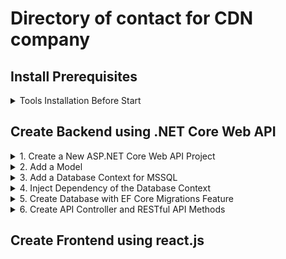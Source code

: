 # Directory of contact for CDN company

## Install Prerequisites
<details>
<summary>Tools Installation Before Start</summary>
  
### Installation of SQL server 2022 Developer
  
Available at: https://www.microsoft.com/en-us/sql-server/sql-server-downloads

### Installation of SQL Server Management Studio (SSMS)

(for environment)

Available at: https://learn.microsoft.com/en-us/sql/ssms/download-sql-server-management-studio-ssms?view=sql-server-ver16

### Installation of Visual Studio

(for setting up API)

Available at: https://visualstudio.microsoft.com/downloads/

Choose the 'Community' version

### Installation of Visual Studio Code

### Installation of Postman

(for testing API)

Available at: https://www.postman.com/downloads/

### Installation of Node.js

Available at: 

</details>

## Create Backend using .NET Core Web API

<details>
<summary>1. Create a New ASP.NET Core Web API Project</summary>

Project name: CDN-WebApplication1

-with .NET 6.0 Framework

</details>

<details>
<summary>2. Add a Model</summary>

To implement the data model class, under the *UserModel* folder,

- class name: *People.cs*
- The attributes for the model is added:
  - Id, Username, Email, PhoneNumber, Skillsets, Hobby
  - Note: The *Id* attribute is for the primary key in the database.

![image](https://github.com/BaoYiLeeby/assessment-CDN/assets/60701681/92ff96a4-752c-462b-95c5-2ea46b0e5711)

- Entity Framework Core (EF Core) is used here with the model to create the database.
  - The EF Core NuGet packages are installed. 

</details>

<details>
<summary>3. Add a Database Context for MSSQL</summary>

To coordinate the EF functionality for the data model, under the *UserModel* folder,

- class name: *PeopleContext.cs*

![image](https://github.com/BaoYiLeeby/assessment-CDN/assets/60701681/5c3044c8-027d-4cdb-b1af-e7a20b51d71a)

In EF terminology,
- For the database table, as represented by the entity set (*DbSet<User>* property)
- For the row in the table, as represented by the entity

To pass the name of the connection string, a method on *DbContextOptions* object is called.

For local development, the ASP.NET Core configuration system reads the connection string from the appsettings.json file.

To configure MSSQL connection string, in *appsettings.json* file, 

- Add the connection string
  - Here, the local SQL server in my machine is used.
 
![image](https://github.com/BaoYiLeeby/assessment-CDN/assets/60701681/e6d09cf0-5df8-4b8f-9e9e-02ed23f7220b)

</details>

<details>
<summary>4. Inject Dependency of the Database Context</summary>

To register the database context (*PeopleContext*)

In *Program.cs*,

![image](https://github.com/BaoYiLeeby/assessment-CDN/assets/60701681/78d3e250-37fd-4ea9-ba10-9ce2ba337ebb)

</details>

<details>
<summary>5. Create Database with EF Core Migrations Feature</summary>

To create the initial database schema based on the model in *PeopleContext* class,

- Run the *add-migration Initial* command
- The database is created, in the *{timestamp}_Initial.cs* file, under the *Migrations* folder

![image](https://github.com/BaoYiLeeby/assessment-CDN/assets/60701681/621f91d3-3778-434e-8094-d091aaa60c76)

To check the created database in SQL Server Object Explorer,

![VS-SUCCESS-Creating Database with Migrations_cropped](https://github.com/BaoYiLeeby/assessment-CDN/assets/60701681/517916ab-577d-4189-b495-a96e724f090d)

</details>

<details>
<summary>6. Create API Controller and RESTful API Methods</summary>

Based on the CRUD operations, 
- ## GET ()
  - Returns all users' contacts and users' contacts having the *Id* as input
![image](https://github.com/BaoYiLeeby/assessment-CDN/assets/60701681/52aee0c5-ea1a-4022-8671-8195adc01a37)

  - *[HttpGet]*: method responds to an HTTP GET request
  - To test the app, call the 2 endpoints from the browser:
    - https://localhost:{port}/api/people
    
    Successful response code: 200 (No unhandled exceptions)
    ![VS-SUCCESS-GET people_cropped](https://github.com/BaoYiLeeby/assessment-CDN/assets/60701681/c4dfae45-18b3-4269-b15d-9e889d04655b)

    - In the browser, 
    ![VS-SUCCESS-GET people-after click into curl_cropped](https://github.com/BaoYiLeeby/assessment-CDN/assets/60701681/e35f5818-7230-468a-97d6-0d9226d855ba)

    - https://localhost:{port}/api/people/{id}

- ## POST
  - Creates a user's contact record in the database
![image](https://github.com/BaoYiLeeby/assessment-CDN/assets/60701681/4a7a1b10-317b-47d4-9e88-a3ff9d7f5b1f)

  - *[HttpPost]*: method responds to an HTTP POST request
  - To test the app,

    Successful response code: 201 (Created)
    ![VS-SUCCESS-POST people](https://github.com/BaoYiLeeby/assessment-CDN/assets/60701681/fc331326-c949-4c2d-b1a8-8fdc78fc9b26)

- ## PUT
  - Updates the user's contact record with the given *Id* in the database
![image](https://github.com/BaoYiLeeby/assessment-CDN/assets/60701681/d8727544-48cf-4ae1-9ea6-4c8c816984c8)

  - *[HttpPut]*: method responds to an HTTP POST request
  - To test the app, provide the *Id* in both request URL and body for matching
  - Note: The whole updated entity is required, instead only the changes
  
  Successful response code: 204 (No Content)
  ![image](https://github.com/BaoYiLeeby/assessment-CDN/assets/60701681/5a21b336-ed25-4816-bcd9-9b163fe96cde)

  - In the SQL Server Object Explorer database,
  ![image](https://github.com/BaoYiLeeby/assessment-CDN/assets/60701681/aa180e90-00fb-49b7-bc67-0679aaad9852)

- ## DELETE
  - Deletes the user's contact record with the given *Id* in the database
  
  - *[HttpDelete]*: method responds to an HTTP POST request
  - To test the app, 
  - Note: *Id* in the URL is required to identify the want-to-delete record.
  
  Successful response code: 204 (No Content)
  ![image](https://github.com/BaoYiLeeby/assessment-CDN/assets/60701681/513631ae-70d6-45f4-b634-adb16c83b065)

  - In the browser,
  ![image](https://github.com/BaoYiLeeby/assessment-CDN/assets/60701681/ad983e2b-fa86-4967-886c-7be2c83b0d3a)

  - In the SQL Server Object Explorer database,
  ![image](https://github.com/BaoYiLeeby/assessment-CDN/assets/60701681/4f2f22f1-1365-4cb2-a343-19357cf5aa85)

</details>

## Create Frontend using react.js
